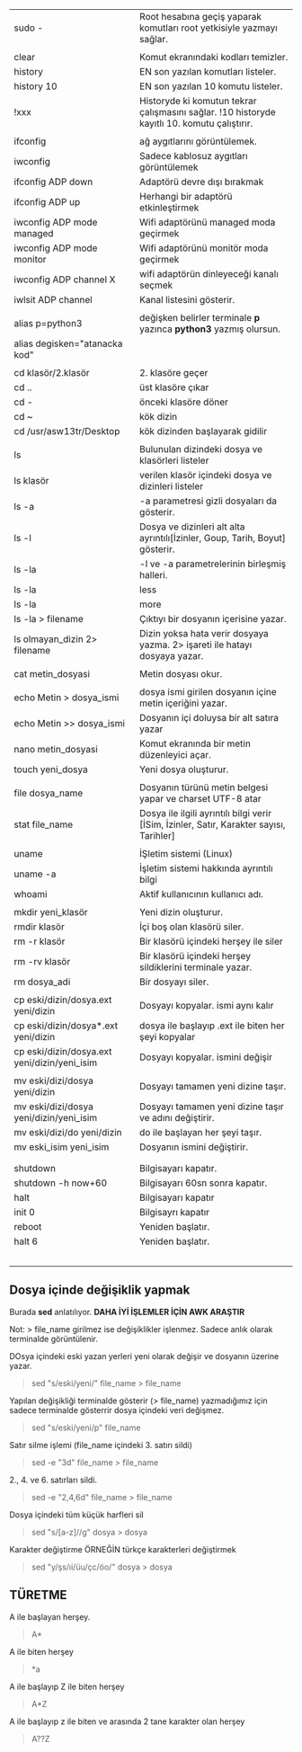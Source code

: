 |  |  |
| --- | --- |
| sudo - | Root hesabına geçiş yaparak komutları root yetkisiyle yazmayı sağlar. |
|  |  |
| clear | Komut ekranındaki kodları temizler. |
| history | EN son yazılan komutları listeler. |
| history 10 | EN son yazılan 10 komutu listeler. |
| !xxx | Historyde ki komutun tekrar çalışmasını sağlar. !10 historyde kayıtlı 10. komutu çalıştırır. |
|  |  |
| ifconfig | ağ aygıtlarını görüntülemek. |
| iwconfig | Sadece kablosuz aygıtları görüntülemek |
| ifconfig ADP down  | Adaptörü devre dışı bırakmak  |
| ifconfig ADP up  | Herhangi bir adaptörü etkinleştirmek  |
| iwconfig ADP mode managed  | Wifi adaptörünü managed moda geçirmek  |
| iwconfig ADP mode monitor  | Wifi adaptörünü monitör moda geçirmek  |
| iwconfig ADP channel X  | wifi adaptörün dinleyeceği kanalı seçmek  |
| iwlsit ADP channel  | Kanal listesini gösterir.  |
|   |   |
| alias p=python3 | değişken belirler terminale **p** yazınca **python3** yazmış olursun. |
| alias degisken="atanacka kod" |  |
|  |  |
| cd klasör/2.klasör | 2. klasöre geçer |
| cd .. | üst klasöre çıkar |
| cd - | önceki klasöre döner |
| cd ~ | kök dizin |
| cd /usr/asw13tr/Desktop | kök dizinden başlayarak gidilir |
|  |  |
| ls | Bulunulan dizindeki dosya ve klasörleri listeler |
| ls klasör | verilen klasör içindeki dosya ve dizinleri listeler |
| ls -a | -a parametresi gizli dosyaları da gösterir. |
| ls -l | Dosya ve dizinleri alt alta ayrıntılı[İzinler, Goup, Tarih, Boyut] gösterir. |
| ls -la | -l ve -a parametrelerinin birleşmiş halleri. |
| ls -la | less | Dizinleri sayfalayarak gösterir. ENTER İle tek tek SPACE ile sayfa sayfa geçiş yapılır. Q çıkış |
| ls -la | more | Dizinleri sayfalayarak gösterir. ENTER İle tek tek SPACE ile sayfa sayfa geçiş yapılır. Q çıkış |
| ls -la > filename | Çıktıyı bir dosyanın içerisine yazar. |
| ls olmayan_dizin 2> filename | Dizin yoksa hata verir dosyaya yazma. 2> işareti ile hatayı dosyaya yazar.  |
|  |  |
| cat metin_dosyasi | Metin dosyası okur. |
|  |  |
| echo Metin > dosya_ismi | dosya ismi girilen dosyanın içine metin içeriğini yazar.|
| echo Metin >> dosya_ismi | Dosyanın içi doluysa bir alt satıra yazar |
| nano metin_dosyasi | Komut ekranında bir metin düzenleyici açar. |
| touch yeni_dosya | Yeni dosya oluşturur. |
|  |  |
| file dosya_name | Dosyanın türünü metin belgesi yapar ve charset UTF-8 atar |
| stat file_name | Dosya ile ilgili ayrıntılı bilgi verir [İSim, İzinler, Satır, Karakter sayısı, Tarihler] |
|  |  |
| uname | İŞletim sistemi (Linux) |
| uname -a | İşletim sistemi hakkında ayrıntılı bilgi |
| whoami | Aktif kullanıcının kullanıcı adı. |
|  |  |
| mkdir yeni_klasör | Yeni dizin oluşturur. |
| rmdir klasör | İçi boş olan klasörü siler. |
| rm -r klasör | Bir klasörü içindeki herşey ile siler|
| rm -rv klasör | Bir klasörü içindeki herşey sildiklerini terminale yazar.|
| rm dosya_adi | Bir dosyayı siler. |
|  |  |
| cp eski/dizin/dosya.ext yeni/dizin | Dosyayı kopyalar. ismi aynı kalır |
| cp eski/dizin/dosya*.ext yeni/dizin | dosya ile başlayıp .ext ile biten her şeyi kopyalar |
| cp eski/dizin/dosya.ext yeni/dizin/yeni_isim | Dosyayı kopyalar. ismini değişir |
|  |  |
| mv eski/dizi/dosya yeni/dizin | Dosyayı tamamen yeni dizine taşır. |
| mv eski/dizi/dosya yeni/dizin/yeni_isim | Dosyayı tamamen yeni dizine taşır ve adını değiştirir. |
| mv eski/dizi/do yeni/dizin | do ile başlayan her şeyi taşır. |
| mv eski_isim yeni_isim | Dosyanın ismini değiştirir. |
|  |  |
|  |  |
| shutdown | Bilgisayarı kapatır. |
| shutdown -h now+60 | Bilgisayarı 60sn sonra kapatır. |
| halt | Bilgisayarı kapatır |
| init 0 | Bilgisayrı kapatır |
| reboot | Yeniden başlatır. |
| halt 6  | Yeniden başlatır. |
|  |  |
|  |  |
|  |  |
|  |  |
|  |  |


## Dosya içinde değişiklik yapmak
Burada **sed** anlatılıyor.
**DAHA İYİ İŞLEMLER İÇİN AWK ARAŞTIR**

Not: > file_name girilmez ise değişiklikler işlenmez. Sadece anlık olarak terminalde görüntülenir.

DOsya içindeki eski yazan yerleri yeni olarak değişir ve dosyanın üzerine yazar.
> sed "s/eski/yeni/" file_name > file_name

Yapılan değişikliği terminalde gösterir (> file_name) yazmadığımız için sadece terminalde gösterrir dosya içindeki veri değişmez.
> sed "s/eski/yeni/p" file_name

Satır silme işlemi (file_name içindeki 3. satırı sildi)
> sed -e "3d" file_name > file_name

2., 4. ve 6. satırları sildi.
> sed -e "2,4,6d" file_name > file_name

Dosya içindeki tüm küçük harfleri sil
> sed "s/[a-z]//g" dosya > dosya

Karakter değiştirme ÖRNEĞİN türkçe karakterleri değiştirmek
> sed "y/şs/ıi/üu/çc/öo/" dosya > dosya

## TÜRETME
A ile başlayan herşey.
> A*

A ile biten herşey
> \*a

A ile başlayıp Z ile biten herşey
> A*Z

A ile başlayıp  z ile biten ve arasında 2 tane karakter olan herşey
> A??Z
